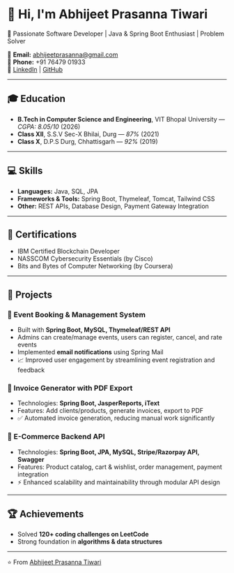 # 👋 Hi, I'm Abhijeet Prasanna Tiwari

🚀 Passionate Software Developer | Java & Spring Boot Enthusiast | Problem Solver  

📧 **Email:** abhijeetprasanna@gmail.com  
📱 **Phone:** +91 76479 01933  
🔗 [LinkedIn](https://linkedin.com/in/abhijeet-prasanna-tiwari) | [GitHub](https://github.com/AbhijeetPrasanna)

---

## 🎓 Education
- **B.Tech in Computer Science and Engineering**, VIT Bhopal University — *CGPA: 8.05/10* (2026)  
- **Class XII**, S.S.V Sec-X Bhilai, Durg — *87%* (2021)  
- **Class X**, D.P.S Durg, Chhattisgarh — *92%* (2019)  

---

## 💻 Skills
- **Languages:** Java, SQL, JPA  
- **Frameworks & Tools:** Spring Boot, Thymeleaf, Tomcat, Tailwind CSS  
- **Other:** REST APIs, Database Design, Payment Gateway Integration  

---

## 📜 Certifications
- IBM Certified Blockchain Developer  
- NASSCOM Cybersecurity Essentials (by Cisco)  
- Bits and Bytes of Computer Networking (by Coursera)  

---

## 🚀 Projects

### 📅 Event Booking & Management System
- Built with **Spring Boot, MySQL, Thymeleaf/REST API**  
- Admins can create/manage events, users can register, cancel, and rate events  
- Implemented **email notifications** using Spring Mail  
- 📈 Improved user engagement by streamlining event registration and feedback  

### 🧾 Invoice Generator with PDF Export
- Technologies: **Spring Boot, JasperReports, iText**  
- Features: Add clients/products, generate invoices, export to PDF  
- ✅ Automated invoice generation, reducing manual work significantly  

### 🛒 E-Commerce Backend API
- Technologies: **Spring Boot, JPA, MySQL, Stripe/Razorpay API, Swagger**  
- Features: Product catalog, cart & wishlist, order management, payment integration  
- ⚡ Enhanced scalability and maintainability through modular API design  

---

## 🏆 Achievements
- Solved **120+ coding challenges on LeetCode**  
- Strong foundation in **algorithms & data structures**  

---


⭐️ From [Abhijeet Prasanna Tiwari](https://github.com/AbhijeetPrasanna)  


<!--
**AbhijeetPrasanna/AbhijeetPrasanna** is a ✨ _special_ ✨ repository because its `README.md` (this file) appears on your GitHub profile.

Here are some ideas to get you started:

- 🔭 I’m currently working on ...
- 🌱 I’m currently learning ...
- 👯 I’m looking to collaborate on ...
- 🤔 I’m looking for help with ...
- 💬 Ask me about ...
- 📫 How to reach me: ...
- 😄 Pronouns: ...
- ⚡ Fun fact: ...
-->
